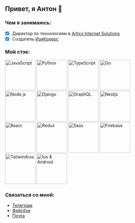 ## Привет, я Антон 👋

### Чем я занимаюсь:

- [x] Директор по технологиям в [Artics Internet Solutions](https://artics.ru/)
- [x] Создатель [ИзиКодерс](https://easycoders.ru)

### Мой стэк:
<div style="text-align: left">
  <img src="https://easycoders.ru/assets/badges/JS.png" alt="JavaScript" width="100"/>
  <img src="https://easycoders.ru/assets/badges/python.png" alt="Python" width="100"/>
  <img src="https://easycoders.ru/assets/badges/typescript.png" alt="TypeScript" width="100"/>
  <img src="https://easycoders.ru/assets/badges/go.png" alt="Go" width="100"/>
  <img src="https://easycoders.ru/assets/badges/nodejs.png" alt="Node.js" width="100"/>
  <img src="https://easycoders.ru/assets/badges/django.png" alt="Django" width="100"/>
  <img src="https://easycoders.ru/assets/badges/graphql.png" alt="GraphQL" width="100"/>
  <img src="https://easycoders.ru/assets/badges/nestjs.png" alt="Nestjs" width="100"/>
  <img src="https://easycoders.ru/assets/badges/react.png" alt="React" width="100"/>
  <img src="https://easycoders.ru/assets/badges/redux.png" alt="Redux" width="100"/>
  <img src="https://easycoders.ru/assets/badges/sass.png" alt="Sass" width="100"/>
  <img src="https://easycoders.ru/assets/badges/firebase.png" alt="Firebase" width="100"/>
  <img src="https://easycoders.ru/assets/badges/tailwind.png" alt="Tailwindcss" width="100"/>
  <img src="https://easycoders.ru/assets/badges/iosAndroid.png" alt="Ios & Android" width="100"/>
</div>



### Связаться со мной:

- [Телеграм](https://t.me/agolosnichenko)
- [Фейсбук](https://www.facebook.com/agolosnichenko/)
- [Почта](mailto:anton@easycoders.ru)

<!--

**Here are some ideas to get you started:**

🙋‍♀️ A short introduction - what is your organization all about?
🌈 Contribution guidelines - how can the community get involved?
👩‍💻 Useful resources - where can the community find your docs? Is there anything else the community should know?
🍿 Fun facts - what does your team eat for breakfast?
🧙 Remember, you can do mighty things with the power of [Markdown](https://guides.github.com/features/mastering-markdown/)
-->
